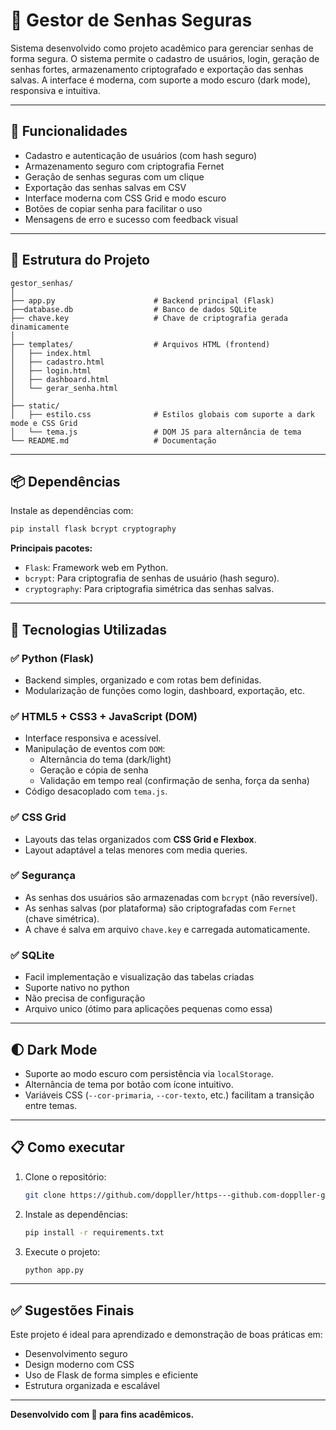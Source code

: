 
# 🔐 Gestor de Senhas Seguras

Sistema desenvolvido como projeto acadêmico para gerenciar senhas de forma segura. O sistema permite o cadastro de usuários, login, geração de senhas fortes, armazenamento criptografado e exportação das senhas salvas. A interface é moderna, com suporte a modo escuro (dark mode), responsiva e intuitiva.

---

## 🚀 Funcionalidades

- Cadastro e autenticação de usuários (com hash seguro)
- Armazenamento seguro com criptografia Fernet
- Geração de senhas seguras com um clique
- Exportação das senhas salvas em CSV
- Interface moderna com CSS Grid e modo escuro
- Botões de copiar senha para facilitar o uso
- Mensagens de erro e sucesso com feedback visual

---

## 📁 Estrutura do Projeto

```
gestor_senhas/
│
├── app.py                      # Backend principal (Flask)
├──database.db                  # Banco de dados SQLite
├── chave.key                   # Chave de criptografia gerada dinamicamente
│
├── templates/                  # Arquivos HTML (frontend)
│   ├── index.html
│   ├── cadastro.html
│   ├── login.html
│   ├── dashboard.html
│   └── gerar_senha.html
│
├── static/
│   ├── estilo.css              # Estilos globais com suporte a dark mode e CSS Grid
│   └── tema.js                 # DOM JS para alternância de tema
└── README.md                   # Documentação
```

---

## 📦 Dependências

Instale as dependências com:

```bash
pip install flask bcrypt cryptography
```

**Principais pacotes:**

- `Flask`: Framework web em Python.
- `bcrypt`: Para criptografia de senhas de usuário (hash seguro).
- `cryptography`: Para criptografia simétrica das senhas salvas.

---

## 🧠 Tecnologias Utilizadas

### ✅ Python (Flask)
- Backend simples, organizado e com rotas bem definidas.
- Modularização de funções como login, dashboard, exportação, etc.

### ✅ HTML5 + CSS3 + JavaScript (DOM)
- Interface responsiva e acessível.
- Manipulação de eventos com `DOM`:
  - Alternância do tema (dark/light)
  - Geração e cópia de senha
  - Validação em tempo real (confirmação de senha, força da senha)
- Código desacoplado com `tema.js`.

### ✅ CSS Grid
- Layouts das telas organizados com **CSS Grid e Flexbox**.
- Layout adaptável a telas menores com media queries.

### ✅ Segurança
- As senhas dos usuários são armazenadas com `bcrypt` (não reversível).
- As senhas salvas (por plataforma) são criptografadas com `Fernet` (chave simétrica).
- A chave é salva em arquivo `chave.key` e carregada automaticamente.

### ✅ SQLite
- Facil implementação e visualização das tabelas criadas
- Suporte nativo no python
- Não precisa de configuração
- Arquivo unico (ótimo para aplicações pequenas como essa)
---

## 🌓 Dark Mode

- Suporte ao modo escuro com persistência via `localStorage`.
- Alternância de tema por botão com ícone intuitivo.
- Variáveis CSS (`--cor-primaria`, `--cor-texto`, etc.) facilitam a transição entre temas.

---

## 📋 Como executar

1. Clone o repositório:
   ```bash
   git clone https://github.com/doppller/https---github.com-doppller-gestor_senha
   ```

2. Instale as dependências:
   ```bash
   pip install -r requirements.txt
   ```

3. Execute o projeto:
   ```bash
   python app.py
   ```
---

## ✅ Sugestões Finais

Este projeto é ideal para aprendizado e demonstração de boas práticas em:
- Desenvolvimento seguro
- Design moderno com CSS
- Uso de Flask de forma simples e eficiente
- Estrutura organizada e escalável

---

**Desenvolvido com 💙 para fins acadêmicos.**
